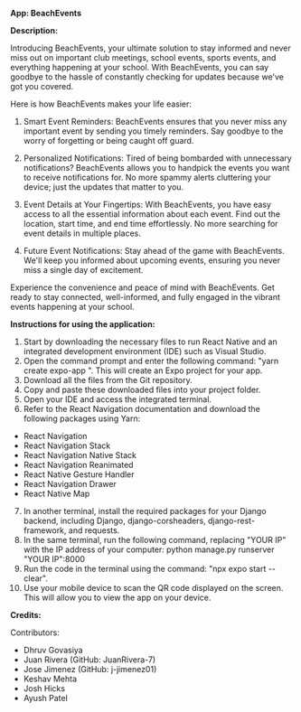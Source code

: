 **App: BeachEvents**

**Description:** 

Introducing BeachEvents, your ultimate solution to stay informed and never miss out on important club meetings, school events, sports events, and everything happening at your school. With BeachEvents, you can say goodbye to the hassle of constantly checking for updates because we've got you covered.

Here is how BeachEvents makes your life easier:

1. Smart Event Reminders: BeachEvents ensures that you never miss any important event by sending you timely reminders. Say goodbye to the worry of forgetting or being caught off guard.

2. Personalized Notifications: Tired of being bombarded with unnecessary notifications? BeachEvents allows you to handpick the events you want to receive notifications for. No more spammy alerts cluttering your device; just the updates that matter to you.

3. Event Details at Your Fingertips: With BeachEvents, you have easy access to all the essential information about each event. Find out the location, start time, and end time effortlessly. No more searching for event details in multiple places.

4. Future Event Notifications: Stay ahead of the game with BeachEvents. We'll keep you informed about upcoming events, ensuring you never miss a single day of excitement.

Experience the convenience and peace of mind with BeachEvents. Get ready to stay connected, well-informed, and fully engaged in the vibrant events happening at your school.

**Instructions for using the application:**

1. Start by downloading the necessary files to run React Native and an integrated development environment (IDE) such as Visual Studio.
2. Open the command prompt and enter the following command: "yarn create expo-app <Name of App>". This will create an Expo project for your app.
3. Download all the files from the Git repository.
4. Copy and paste these downloaded files into your project folder.
5. Open your IDE and access the integrated terminal.
6. Refer to the React Navigation documentation and download the following packages using Yarn:
- React Navigation
- React Navigation Stack
- React Navigation Native Stack
- React Navigation Reanimated
- React Native Gesture Handler
- React Navigation Drawer
- React Native Map
7. In another terminal, install the required packages for your Django backend, including Django, django-corsheaders, django-rest-framework, and requests.
8. In the same terminal, run the following command, replacing "YOUR IP" with the IP address of your computer:
python manage.py runserver "YOUR IP":8000
9. Run the code in the terminal using the command: "npx expo start --clear".
10. Use your mobile device to scan the QR code displayed on the screen. This will allow you to view the app on your device.


**Credits:**

Contributors:
- Dhruv Govasiya
- Juan Rivera (GitHub: JuanRivera-7)
- Jose Jimenez (GitHub: j-jimenez01)
- Keshav Mehta
- Josh Hicks
- Ayush Patel
